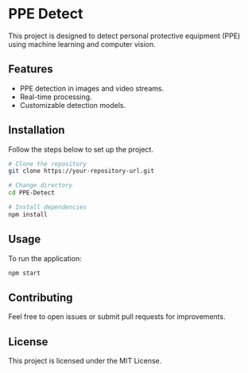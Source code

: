 <!-- f:\PPE Detect\Readme.md -->
# PPE Detect

This project is designed to detect personal protective equipment (PPE) using machine learning and computer vision.

## Features
- PPE detection in images and video streams.
- Real-time processing.
- Customizable detection models.

## Installation
Follow the steps below to set up the project.

```bash
# Clone the repository
git clone https://your-repository-url.git

# Change directory
cd PPE-Detect

# Install dependencies
npm install
```

## Usage
To run the application:

```bash
npm start
```

## Contributing
Feel free to open issues or submit pull requests for improvements.

## License
This project is licensed under the MIT License.
